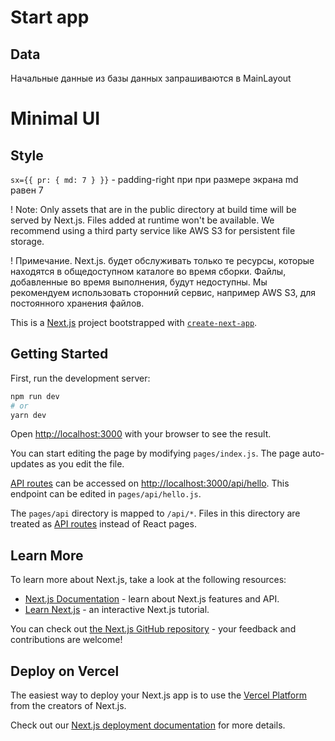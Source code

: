 # Start app

## Data

Начальные данные из базы данных запрашиваются в MainLayout

# Minimal UI

## Style

`sx={{ pr: { md: 7 } }}` - padding-right при при размере экрана md равен 7

! Note: Only assets that are in the public directory at build time will be served by Next.js. Files added at runtime won't be available. We recommend using a third party service like AWS S3 for persistent file storage.

! Примечание. Next.js. будет обслуживать только те ресурсы, которые находятся в общедоступном каталоге во время сборки. Файлы, добавленные во время выполнения, будут недоступны. Мы рекомендуем использовать сторонний сервис, например AWS S3, для постоянного хранения файлов.

This is a [Next.js](https://nextjs.org/) project bootstrapped with [`create-next-app`](https://github.com/vercel/next.js/tree/canary/packages/create-next-app).

## Getting Started

First, run the development server:

```bash
npm run dev
# or
yarn dev
```

Open [http://localhost:3000](http://localhost:3000) with your browser to see the result.

You can start editing the page by modifying `pages/index.js`. The page auto-updates as you edit the file.

[API routes](https://nextjs.org/docs/api-routes/introduction) can be accessed on [http://localhost:3000/api/hello](http://localhost:3000/api/hello). This endpoint can be edited in `pages/api/hello.js`.

The `pages/api` directory is mapped to `/api/*`. Files in this directory are treated as [API routes](https://nextjs.org/docs/api-routes/introduction) instead of React pages.

## Learn More

To learn more about Next.js, take a look at the following resources:

- [Next.js Documentation](https://nextjs.org/docs) - learn about Next.js features and API.
- [Learn Next.js](https://nextjs.org/learn) - an interactive Next.js tutorial.

You can check out [the Next.js GitHub repository](https://github.com/vercel/next.js/) - your feedback and contributions are welcome!

## Deploy on Vercel

The easiest way to deploy your Next.js app is to use the [Vercel Platform](https://vercel.com/new?utm_medium=default-template&filter=next.js&utm_source=create-next-app&utm_campaign=create-next-app-readme) from the creators of Next.js.

Check out our [Next.js deployment documentation](https://nextjs.org/docs/deployment) for more details.
